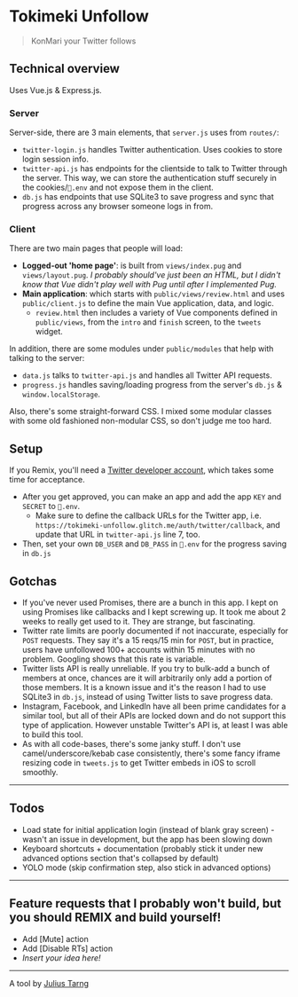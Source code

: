 # Tokimeki Unfollow
> KonMari your Twitter follows

## Technical overview
Uses Vue.js & Express.js.

### Server
Server-side, there are 3 main elements, that `server.js` uses from `routes/`:
- `twitter-login.js` handles Twitter authentication. Uses cookies to store login session info.
- `twitter-api.js` has endpoints for the clientside to talk to Twitter through the server. This way, we can store the authentication stuff securely in the cookies/`🔑.env` and not expose them in the client.
- `db.js` has endpoints that use SQLite3 to save progress and sync that progress across any browser someone logs in from.

### Client
There are two main pages that people will load:
- **Logged-out 'home page'**: is built from `views/index.pug` and `views/layout.pug`. *I probably should've just been an HTML, but I didn't know that Vue didn't play well with Pug until after I implemented Pug.*
- **Main application**: which starts with `public/views/review.html` and uses `public/client.js` to define the main Vue application, data, and logic.
  - `review.html` then includes a variety of Vue components defined in `public/views`, from the `intro` and `finish` screen, to the `tweets` widget.

In addition, there are some modules under `public/modules` that help with talking to the server:
- `data.js` talks to `twitter-api.js` and handles all Twitter API requests.
- `progress.js` handles saving/loading progress from the server's `db.js` & `window.localStorage`.

Also, there's some straight-forward CSS. I mixed some modular classes with some old fashioned non-modular CSS, so don't judge me too hard.

## Setup
If you Remix, you'll need a [Twitter developer account](https://developer.twitter.com/en/apply-for-access.html), which takes some time for acceptance.
- After you get approved, you can make an app and add the app `KEY` and `SECRET` to `🔑.env`.
  - Make sure to define the callback URLs for the Twitter app, i.e. `https://tokimeki-unfollow.glitch.me/auth/twitter/callback`, and update that URL in `twitter-api.js` line 7, too.
- Then, set your own `DB_USER` and `DB_PASS` in `🔑.env` for the progress saving in `db.js`

## Gotchas
- If you've never used Promises, there are a bunch in this app. I kept on using Promises like callbacks and I kept screwing up. It took me about 2 weeks to really get used to it. They are strange, but fascinating.
- Twitter rate limits are poorly documented if not inaccurate, especially for `POST` requests. They say it's a 15 reqs/15 min for `POST`, but in practice, users have unfollowed 100+ accounts within 15 minutes with no problem. Googling shows that this rate is variable.
- Twitter lists API is really unreliable. If you try to bulk-add a bunch of members at once, chances are it will arbitrarily only add a portion of those members. It is a known issue and it's the reason I had to use SQLite3 in `db.js`, instead of using Twitter lists to save progress data.
- Instagram, Facebook, and LinkedIn have all been prime candidates for a similar tool, but all of their APIs are locked down and do not support this type of application. However unstable Twitter's API is, at least I was able to build this tool.
- As with all code-bases, there's some janky stuff. I don't use camel/underscore/kebab case consistently, there's some fancy iframe resizing code in `tweets.js` to get Twitter embeds in iOS to scroll smoothly.

---

## Todos
- Load state for initial application login (instead of blank gray screen) - wasn't an issue in development, but the app has been slowing down
- Keyboard shortcuts + documentation (probably stick it under new advanced options section that's collapsed by default)
- YOLO mode (skip confirmation step, also stick in advanced options)

---

## Feature requests that I probably won't build, but you should REMIX and build yourself!
- Add [Mute] action
- Add [Disable RTs] action
- *Insert your idea here!*

---
A tool by [Julius Tarng](https://tarng.com)